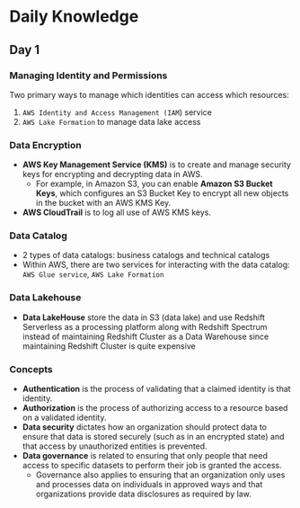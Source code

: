 # Daily Knowledge
## Day 1
###  Managing Identity and Permissions
Two primary ways to manage which identities can access which resources:
1. `AWS Identity and Access Management (IAM`) service
2. `AWS Lake Formation` to manage data lake access
### Data Encryption
- **AWS Key Management Service (KMS)** is to create and manage security keys for encrypting and decrypting data in AWS.
  -  For example, in Amazon S3, you can enable **Amazon S3 Bucket Keys**, which configures an S3 Bucket Key to encrypt all new objects in the bucket with an AWS KMS Key. 
- **AWS CloudTrail** is to log all use of AWS KMS keys. 
### Data Catalog
- 2 types of data catalogs: business catalogs and technical catalogs
- Within AWS, there are two services for interacting with the data catalog: `AWS Glue service`, `AWS Lake Formation`
### Data Lakehouse
- **Data LakeHouse** store the data in S3 (data lake) and use Redshift Serverless as a processing platform along with Redshift Spectrum instead of maintaining Redshift Cluster as a Data Warehouse since maintaining Redshift Cluster is quite expensive
### Concepts
- **Authentication** is the process of validating that a claimed identity is that identity.
- **Authorization** is the process of authorizing access to a resource based on a validated identity.
- **Data security** dictates how an organization should protect data to ensure that data is stored securely (such as in an encrypted state) and that access by unauthorized entities is prevented.
- **Data governance** is related to ensuring that only people that need access to specific datasets to perform their job is granted the access.
  - Governance also applies to ensuring that an organization only uses and processes data on individuals in approved ways and that organizations provide data disclosures as required by law.

